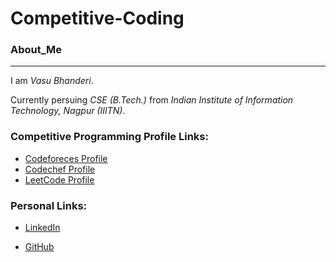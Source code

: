 # Competitive-Coding

### About_Me

---

I am _Vasu Bhanderi_.

Currently persuing _CSE (B.Tech.)_ from _Indian Institute of Information Technology, Nagpur (IIITN)_.

### Competitive Programming Profile Links:

- [Codeforeces Profile](https://codeforces.com/profile/Vasu1211 "Vasu1211")
- [Codechef Profile](https://www.codechef.com/users/vasu1211 "vasu1211")
- [LeetCode Profile](https://leetcode.com/vbbhanderi7577/ "Vasu")

### Personal Links:

- [LinkedIn](https://www.linkedin.com/in/vasu-bhanderi-73533a220/ "Vasu Bhanderi")

- [GitHub](https://github.com/VASUBHANDERI "Vasu Bhanderi")
